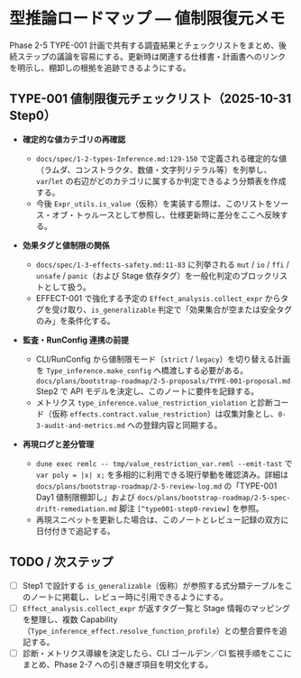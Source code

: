 # 型推論ロードマップ — 値制限復元メモ

Phase 2-5 TYPE-001 計画で共有する調査結果とチェックリストをまとめ、後続ステップの議論を容易にする。更新時は関連する仕様書・計画書へのリンクを明示し、棚卸しの根拠を追跡できるようにする。

## TYPE-001 値制限復元チェックリスト（2025-10-31 Step0）

- **確定的な値カテゴリの再確認**  
  - `docs/spec/1-2-types-Inference.md:129-150` で定義される確定的な値（ラムダ、コンストラクタ、数値・文字列リテラル等）を列挙し、`var`/`let` の右辺がどのカテゴリに属するか判定できるよう分類表を作成する。  
  - 今後 `Expr_utils.is_value`（仮称）を実装する際は、このリストをソース・オブ・トゥルースとして参照し、仕様更新時に差分をここへ反映する。

- **効果タグと値制限の関係**  
  - `docs/spec/1-3-effects-safety.md:11-83` に列挙される `mut` / `io` / `ffi` / `unsafe` / `panic`（および Stage 依存タグ）を一般化判定のブロックリストとして扱う。  
  - EFFECT-001 で強化する予定の `Effect_analysis.collect_expr` からタグを受け取り、`is_generalizable` 判定で「効果集合が空または安全タグのみ」を条件化する。

- **監査・RunConfig 連携の前提**  
  - CLI/RunConfig から値制限モード（`strict` / `legacy`）を切り替える計画を `Type_inference.make_config` へ橋渡しする必要がある。`docs/plans/bootstrap-roadmap/2-5-proposals/TYPE-001-proposal.md` Step2 で API モデルを決定し、このノートに要件を記録する。  
  - メトリクス `type_inference.value_restriction_violation` と診断コード（仮称 `effects.contract.value_restriction`）は収集対象とし、`0-3-audit-and-metrics.md` への登録内容と同期する。

- **再現ログと差分管理**  
  - `dune exec remlc -- tmp/value_restriction_var.reml --emit-tast` で `var poly = |x| x;` を多相的に利用できる現行挙動を確認済み。詳細は `docs/plans/bootstrap-roadmap/2-5-review-log.md` の「TYPE-001 Day1 値制限棚卸し」および `docs/plans/bootstrap-roadmap/2-5-spec-drift-remediation.md` 脚注 `[^type001-step0-review]` を参照。  
  - 再現スニペットを更新した場合は、このノートとレビュー記録の双方に日付付きで追記する。

## TODO / 次ステップ

- [ ] Step1 で設計する `is_generalizable`（仮称）が参照する式分類テーブルをこのノートに掲載し、レビュー時に引用できるようにする。  
- [ ] `Effect_analysis.collect_expr` が返すタグ一覧と Stage 情報のマッピングを整理し、複数 Capability（`Type_inference_effect.resolve_function_profile`）との整合要件を追記する。  
- [ ] 診断・メトリクス導線を決定したら、CLI ゴールデン／CI 監視手順をここにまとめ、Phase 2-7 への引き継ぎ項目を明文化する。
